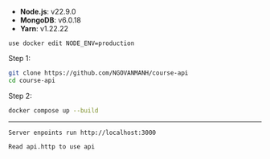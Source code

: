 - **Node.js**: v22.9.0
- **MongoDB**: v6.0.18
- **Yarn**: v1.22.22

```
use docker edit NODE_ENV=production
```

Step 1:

```bash
git clone https://github.com/NGOVANMANH/course-api
cd course-api
```

Step 2:

```bash
docker compose up --build
```

---

```
Server enpoints run http://localhost:3000

Read api.http to use api
```
